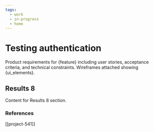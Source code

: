 ```yaml
---
tags:
  - work
  - in-progress
  - home
---
```


# Testing authentication

Product requirements for {feature} including user stories, acceptance criteria, and technical constraints. Wireframes attached showing {ui_elements}.

## Results 8

Content for Results 8 section.


### References
[[project-541]]

